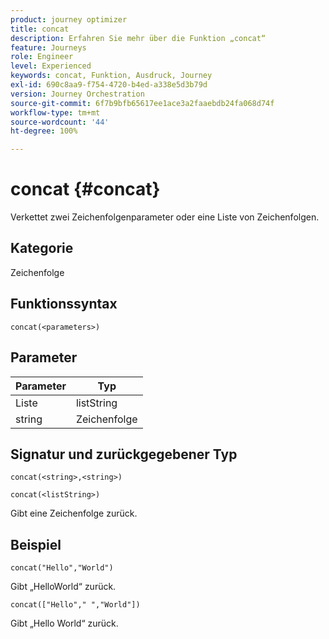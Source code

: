 ```yaml
---
product: journey optimizer
title: concat
description: Erfahren Sie mehr über die Funktion „concat“
feature: Journeys
role: Engineer
level: Experienced
keywords: concat, Funktion, Ausdruck, Journey
exl-id: 690c8aa9-f754-4720-b4ed-a338e5d3b79d
version: Journey Orchestration
source-git-commit: 6f7b9bfb65617ee1ace3a2faaebdb24fa068d74f
workflow-type: tm+mt
source-wordcount: '44'
ht-degree: 100%

---
```


# concat {#concat}

Verkettet zwei Zeichenfolgenparameter oder eine Liste von Zeichenfolgen.

## Kategorie

Zeichenfolge

## Funktionssyntax

`concat(<parameters>)`

## Parameter

| Parameter | Typ |
|-----------|------------------|
| Liste | listString |
| string | Zeichenfolge |

## Signatur und zurückgegebener Typ

`concat(<string>,<string>)`

`concat(<listString>)`

Gibt eine Zeichenfolge zurück.

## Beispiel

`concat("Hello","World")`

Gibt „HelloWorld“ zurück.

`concat(["Hello"," ","World"])`

Gibt „Hello World“ zurück.
